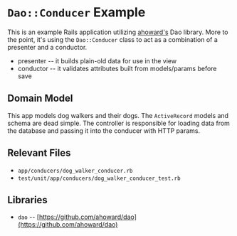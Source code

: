 # `Dao::Conducer` Example

This is an example Rails application utilizing [ahoward's](https://github.com/ahoward) Dao library. More to the point, it's using the `Dao::Conducer` class to act as a combination of a presenter and a conductor.

* presenter -- it builds plain-old data for use in the view
* conductor -- it validates attributes built from models/params before save

## Domain Model

This app models dog walkers and their dogs. The `ActiveRecord` models and schema are dead simple. The controller is responsible for loading data from the database and passing it into the conducer with HTTP params.

## Relevant Files

* `app/conducers/dog_walker_conducer.rb`
* `test/unit/app/conducers/dog_walker_conducer_test.rb`

## Libraries

* `dao` -- [https://github.com/ahoward/dao](https://github.com/ahoward/dao)
